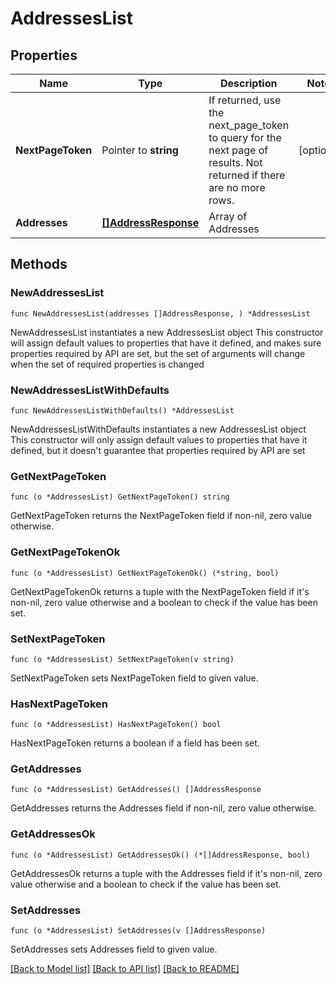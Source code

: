 # AddressesList

## Properties

Name | Type | Description | Notes
------------ | ------------- | ------------- | -------------
**NextPageToken** | Pointer to **string** | If returned, use the next_page_token to query for the next page of results. Not returned if there are no more rows. | [optional] 
**Addresses** | [**[]AddressResponse**](AddressResponse.md) | Array of Addresses | 

## Methods

### NewAddressesList

`func NewAddressesList(addresses []AddressResponse, ) *AddressesList`

NewAddressesList instantiates a new AddressesList object
This constructor will assign default values to properties that have it defined,
and makes sure properties required by API are set, but the set of arguments
will change when the set of required properties is changed

### NewAddressesListWithDefaults

`func NewAddressesListWithDefaults() *AddressesList`

NewAddressesListWithDefaults instantiates a new AddressesList object
This constructor will only assign default values to properties that have it defined,
but it doesn't guarantee that properties required by API are set

### GetNextPageToken

`func (o *AddressesList) GetNextPageToken() string`

GetNextPageToken returns the NextPageToken field if non-nil, zero value otherwise.

### GetNextPageTokenOk

`func (o *AddressesList) GetNextPageTokenOk() (*string, bool)`

GetNextPageTokenOk returns a tuple with the NextPageToken field if it's non-nil, zero value otherwise
and a boolean to check if the value has been set.

### SetNextPageToken

`func (o *AddressesList) SetNextPageToken(v string)`

SetNextPageToken sets NextPageToken field to given value.

### HasNextPageToken

`func (o *AddressesList) HasNextPageToken() bool`

HasNextPageToken returns a boolean if a field has been set.

### GetAddresses

`func (o *AddressesList) GetAddresses() []AddressResponse`

GetAddresses returns the Addresses field if non-nil, zero value otherwise.

### GetAddressesOk

`func (o *AddressesList) GetAddressesOk() (*[]AddressResponse, bool)`

GetAddressesOk returns a tuple with the Addresses field if it's non-nil, zero value otherwise
and a boolean to check if the value has been set.

### SetAddresses

`func (o *AddressesList) SetAddresses(v []AddressResponse)`

SetAddresses sets Addresses field to given value.



[[Back to Model list]](../README.md#documentation-for-models) [[Back to API list]](../README.md#documentation-for-api-endpoints) [[Back to README]](../README.md)


